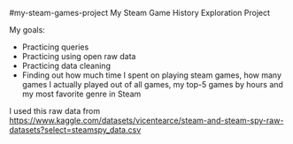 #my-steam-games-project
My Steam Game History Exploration Project

My goals:
- Practicing queries
- Practicing using open raw data
- Practicing data cleaning
- Finding out how much time I spent on playing steam games, how many games I actually played out of all games, my top-5 games by hours and my most favorite genre in Steam

I used this raw data from https://www.kaggle.com/datasets/vicentearce/steam-and-steam-spy-raw-datasets?select=steamspy_data.csv
